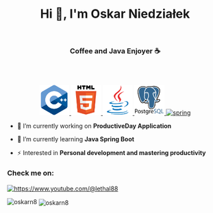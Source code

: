 <h1 align="center">Hi 👋, I'm Oskar Niedziałek</h1>
<br>
<h3 align="center">Coffee and Java Enjoyer ☕</h3>
<br>
<br>
<p align="center"> <a href="https://www.w3schools.com/cpp/" target="_blank" rel="noreferrer"> <img src="https://raw.githubusercontent.com/devicons/devicon/master/icons/cplusplus/cplusplus-original.svg" alt="cplusplus" width="70" height="70"/> </a> <a href="https://www.w3.org/html/" target="_blank" rel="noreferrer"> <img src="https://raw.githubusercontent.com/devicons/devicon/master/icons/html5/html5-original-wordmark.svg" alt="html5" width="70" height="70"/> </a> <a href="https://www.java.com" target="_blank" rel="noreferrer"> <img src="https://raw.githubusercontent.com/devicons/devicon/master/icons/java/java-original.svg" alt="java" width="70" height="70"/> </a> <a href="https://www.postgresql.org" target="_blank" rel="noreferrer"> <img src="https://raw.githubusercontent.com/devicons/devicon/master/icons/postgresql/postgresql-original-wordmark.svg" alt="postgresql" width="70" height="70"/> </a> <a href="https://spring.io/" target="_blank" rel="noreferrer"> <img src="https://www.vectorlogo.zone/logos/springio/springio-icon.svg" alt="spring" width="70" height="70"/> </a> </p>

- 🔭 I’m currently working on **ProductiveDay Application**

- 🌱 I’m currently learning **Java Spring Boot**

- ⚡ Interested in **Personal development and mastering productivity**

<h3 align="left">Check me on:</h3>
<p align="left">
<a href="https://www.youtube.com/c/https://www.youtube.com/@lethal88" target="blank"><img align="center" src="https://raw.githubusercontent.com/rahuldkjain/github-profile-readme-generator/master/src/images/icons/Social/youtube.svg" alt="https://www.youtube.com/@lethal88" height="30" width="40" /></a>
</p>


<p><img align="left" src="https://github-readme-stats.vercel.app/api/top-langs?username=oskarn8&show_icons=true&locale=en&layout=compact" alt="oskarn8" /></p>

<p>&nbsp;<img align="center" src="https://github-readme-stats.vercel.app/api?username=oskarn8&show_icons=true&locale=en" alt="oskarn8" /></p>

